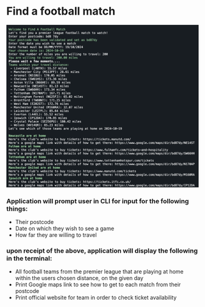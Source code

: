 # Find a football match
![termial output](fafm.png)

### Application will prompt user in CLI for input for the following things:
- Their postcode
- Date on which they wish to see a game
- How far they are willing to travel

### upon receipt of the above, application will display the following in the terminal:
- All football teams from the premier league that are playing at home within the users chosen distance, on the given day
- Print Google maps link to see how to get to each match from their postcode
- Print official website for team in order to check ticket availability